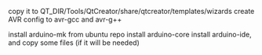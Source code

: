 copy it to QT_DIR/Tools/QtCreator/share/qtcreator/templates/wizards
create AVR config to avr-gcc and avr-g++

install arduino-mk from ubuntu repo
install arduino-core
install arduino-ide, and copy some files (if it will be needed)
